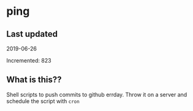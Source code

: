 # ping

## Last updated
2019-06-26

Incremented: 823

## What is this??
Shell scripts to push commits to github errday. Throw it on a server and schedule the script with `cron`
